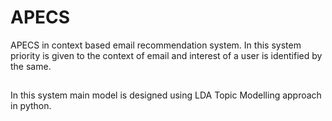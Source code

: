 # APECS
APECS in context based email recommendation system.
In this system priority is given to the context of email and interest of a user is identified by the same.

##  
In this system main model is designed using LDA Topic Modelling approach in python.
